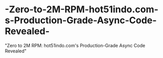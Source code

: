 # -Zero-to-2M-RPM-hot51indo.com-s-Production-Grade-Async-Code-Revealed-
"Zero to 2M RPM: hot51indo.com's Production-Grade Async Code Revealed"
